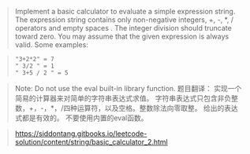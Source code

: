 > Implement a basic calculator to evaluate a simple expression string. The expression string contains only non-negative integers, +, -, *, / operators and empty spaces   . The integer division should truncate toward zero. You may assume that the given expression is always valid. Some examples:

> ``` "3+2*2" = 7     ```    
> ``` " 3/2 " = 1    ```    
> ``` " 3+5 / 2 " = 5 ```    

> Note: Do not use the eval built-in library function.
> 题目翻译： 实现一个简易的计算器来对简单的字符串表达式求值。 字符串表达式只包含非负整数，+，-，*，/四种运算符，以及空格。整数除法向零取整。 给出的表达式都是有效的。 不要使用内置的eval函数。

> https://siddontang.gitbooks.io/leetcode-solution/content/string/basic_calculator_2.html
